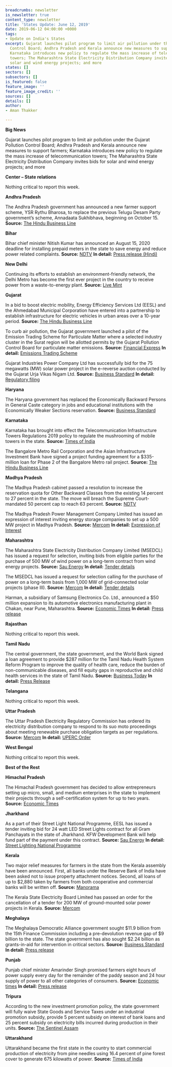 ```yaml
---
breadcrumbs: newsletter
is_newsletter: true
content_type: newsletter
title: 'States Update: June 12, 2019'
date: 2019-06-12 04:00:00 +0000
tags:
- Update on India's States
excerpt: Gujarat launches pilot program to limit air pollution under the Gujarat Pollution
  Control Board; Andhra Pradesh and Kerala announce new measures to support farmers;
  Karnataka introduces new policy to regulate the mass increase of telecommunication
  towers; The Maharashtra State Electricity Distribution Company invites bids for
  solar and wind energy projects; and more
states: []
sectors: []
subsectors: []
is_featured: false
feature_image: ''
feature_image_credit: ''
sources: []
details: []
author:
- Aman Thakker

---
```

**Big News**

Gujarat launches pilot program to limit air pollution under the Gujarat Pollution Control Board; Andhra Pradesh and Kerala announce new measures to support farmers; Karnataka introduces new policy to regulate the mass increase of telecommunication towers; The Maharashtra State Electricity Distribution Company invites bids for solar and wind energy projects; and more

**Center – State relations**

Nothing critical to report this week.

**Andhra Pradesh**

The Andhra Pradesh government has announced a new farmer support scheme, YSR Rythu Bharosa, to replace the previous Telugu Desam Party government’s scheme, Annadaata Sukhibhava, beginning on October 15. **Source:** [The Hindu Business Line](https://www.thehindubusinessline.com/todays-paper/tp-agri-biz-and-commodity/article27585883.ece)

**Bihar**

Bihar chief minister Nitish Kumar has announced an August 15, 2020 deadline for installing prepaid meters in the state to save energy and reduce power related complaints. **Source:** [NDTV](https://www.ndtv.com/india-news/nitish-kumar-sets-deadline-for-installing-prepaid-electric-meters-in-bihar-2048055) **In detail:** [Press release (Hindi)](http://210.212.23.61/AdminPanel/Files/PressRelease/376.pdf)

**New Delhi**

Continuing its efforts to establish an environment-friendly network, the Delhi Metro has become the first ever project in the country to receive power from a waste-to-energy plant. **Source:** [Live Mint](https://www.livemint.com/news/india/delhi-metro-becomes-india-s-first-project-to-receive-power-from-waste-to-energy-1559728219567.html)

**Gujarat**

In a bid to boost electric mobility, Energy Efficiency Services Ltd (EESL) and the Ahmedabad Municipal Corporation have entered into a partnership to establish infrastructure for electric vehicles in urban areas over a 10-year period. **Source:** [The Hindu Business Line](https://www.thehindubusinessline.com/todays-paper/tp-others/tp-states/article27529380.ece)

To curb air pollution, the Gujarat government launched a pilot of the Emission Trading Scheme for Particulate Matter where a selected industry cluster in the Surat region will be allotted permits by the Gujarat Pollution Control Board for particulate matter emissions. **Source:** [Financial Express](https://www.financialexpress.com/economy/gujarat-launches-pilot-of-unique-emission-trading-scheme/1599205/) **In detail:** [Emissions Trading Scheme](https://gpcb.gujarat.gov.in/webcontroller/page/emissions-trading-scheme-pilot-project)

Gujarat Industries Power Company Ltd has successfully bid for the 75 megawatts (MW) solar power project in the e-reverse auction conducted by the Gujarat Urja Vikas Nigam Ltd. **Source:** [Business Standard](https://www.business-standard.com/article/pti-stories/gipcl-commissions-75-mw-solar-power-project-in-gujarat-119060700282_1.html) **In detail:** [Regulatory filing](https://www.bseindia.com/xml-data/corpfiling/AttachLive/14821871-dbdd-4e6c-a86f-11e3b80281d9.pdf)

**Haryana**

The Haryana government has replaced the Economically Backward Persons in General Caste category in jobs and educational institutions with the Economically Weaker Sections reservation. **Source:** [Business Standard](https://www.business-standard.com/article/news-ani/haryana-withdraws-reservation-of-economically-backward-in-general-category-119060500992_1.html)

**Karnataka**

Karnataka has brought into effect the Telecommunication Infrastructure Towers Regulations 2019 policy to regulate the mushrooming of mobile towers in the state. **Source:** [Times of India](https://timesofindia.indiatimes.com/city/bengaluru/karnataka-govt-bans-mobile-towers-within-50-meters-of-schools-and-hospitals/articleshowprint/69638736.cms)

The Bangalore Metro Rail Corporation and the Asian Infrastructure Investment Bank have signed a project funding agreement for a $335-million loan for Phase 2 of the Bangalore Metro rail project. **Source:** [The Hindu Business Line](https://www.thehindubusinessline.com/todays-paper/tp-others/tp-states/article27586003.ece)

**Madhya Pradesh**

The Madhya Pradesh cabinet passed a resolution to increase the reservation quota for Other Backward Classes from the existing 14 percent to 27 percent in the state. The move will breach the Supreme Court-mandated 50 percent cap to reach 63 percent. **Source:** [NDTV](https://www.ndtv.com/india-news/madhya-pradesh-moves-to-adopt-27-quota-for-other-backward-classes-obcs-2047446)

The Madhya Pradesh Power Management Company Limited has issued an expression of interest inviting energy storage companies to set up a 500 MW project in Madhya Pradesh. **Source:** [Mercom](https://mercomindia.com/madhya-pradesh-eoi-energy-storage/) **In detail:** [Expression of Interest](https://mppmcl.com/MPPMCLIABS/DisplayPDF?FileName=Tenders/Enq_EnergyStorage_771_03062019.pdf)

**Maharashtra**

The Maharashtra State Electricity Distribution Company Limited (MSEDCL) has issued a request for selection, inviting bids from eligible parties for the purchase of 500 MW of wind power on a long-term contract from wind energy projects. **Source:** [Sau Energy](https://www.saurenergy.com/solar-energy-news/rfs-procurement-500-mw-wind-power-maharashtra) **In detail:** [Tender details](https://etender.mahadiscom.in/eatApp/latestTendersProcurement)

The MSEDCL has issued a request for selection calling for the purchase of power on a long-term basis from 1,000 MW of grid-connected solar projects (phase III). **Source:** [Mercom](https://mercomindia.com/maharashtra-tenders-1-gw-solar/) **In detail:** [Tender details](https://etender.mahadiscom.in/eatApp/latestTendersProcurement)

Harman, a subsidiary of Samsung Electronics Co. Ltd., announced a $50 million expansion to its automotive electronics manufacturing plant in Chakan, near Pune, Maharashtra. **Source:** [Economic Times](https://auto.economictimes.indiatimes.com/news/auto-components/harman-invests-rs-350-cr-to-expand-chakan-plant-to-hire-400-workers/69633880) **In detail:** [Press release](https://www.harman.com/india/harman-expands-automotive-electronics-manufacturing-chakan-pune-maharashtra)

**Rajasthan**

Nothing critical to report this week.

**Tamil Nadu**

The central government, the state government, and the World Bank signed a loan agreement to provide $287 million for the Tamil Nadu Health System Reform Program to improve the quality of health care, reduce the burden of non-communicable diseases, and fill equity gaps in reproductive and child health services in the state of Tamil Nadu. **Source:** [Business Today](https://www.businesstoday.in/current/economy-politics/world-bank-india-sign-287-million-loan-pact-for-tamil-nadu-healthcare-program/story/353904.html) **In detail:** [Press Release](http://www.worldbank.org/en/news/press-release/2019/06/04/world-bankploan-healthcare-tamil-nadu-india)

**Telangana**

Nothing critical to report this week.

**Uttar Pradesh**

The Uttar Pradesh Electricity Regulatory Commission has ordered its electricity distribution company to respond to its suo moto proceedings about meeting renewable purchase obligation targets as per regulations. **Source:** [Mercom](https://mercomindia.com/uttar-pradesh-roadmap-solar-non-solar-rpo/) **In detail:** [UPERC Order](http://www.uperc.org/App_File/OrderSuoMotoRPOTarget-pdf5312019103035PM.pdf)

**West Bengal**

Nothing critical to report this week.

**Best of the Rest**

**Himachal Pradesh**

The Himachal Pradesh government has decided to allow entrepreneurs setting up micro, small, and medium enterprises in the state to implement their projects through a self-certification system for up to two years. **Source:** [Economic Times](https://economictimes.indiatimes.com/small-biz/sme-sector/himachal-government-eases-norms-to-boost-msme-projects/articleshow/69670637.cms)

**Jharkhand**

As a part of their Street Light National Programme, EESL has issued a tender inviting bid for 24 watt LED Street Lights contract for all Gram Panchayats in the state of Jharkhand. KFW Development Bank will help fund part of the payment under this contract. **Source:** [Sau Energy](https://www.saurenergy.com/solar-energy-news/eesl-issues-tender-for-led-street-lights-in-gram-panchayats-of-jharkhand) **In detail:** [Street Lighting National Programme](https://eeslindia.org/content/raj/eesl/en/Programmes/SLNP/about-slnp.html)

**Kerala**

Two major relief measures for farmers in the state from the Kerala assembly have been announced. First, all banks under the Reserve Bank of India have been asked not to issue property attachment notices. Second, all loans of up to $2,880 taken by farmers from both cooperative and commercial banks will be written off. **Source:** [Manorama](https://english.manoramaonline.com/news/kerala/2019/06/10/kerala-government-announces-reliefs-for-farmers-sarfaesi-act.html)

The Kerala State Electricity Board Limited has passed an order for the cancellation of a tender for 200 MW of ground-mounted solar power projects in Kerala. **Source:** [Mercom](https://mercomindia.com/ksebl-cancels-200-mw-solar-tender/)

**Meghalaya**

The Meghalaya Democratic Alliance government sought $11.9 billion from the 15th Finance Commission including a pre-devolution revenue gap of $9 billion to the state. The state government has also sought $2.24 billion as grants-in-aid for intervention in critical sectors. **Source:** [Business Standard](https://www.business-standard.com/article/pti-stories/meghalaya-govt-seeks-rs-82-815-crore-from-finance-commission-119060401436_1.html) **In detail:** [Press release](http://meghalaya.gov.in/megcms/sites/default/files/press_release/04.06.19.pdf)

**Punjab**

Punjab chief minister Amarinder Singh promised farmers eight hours of power supply every day for the remainder of the paddy season and 24 hour supply of power to all other categories of consumers. **Source:** [Economic times](https://energy.economictimes.indiatimes.com/news/power/punjab-to-provide-8-hour-power-daily-to-farmers/69642577) **In detail:** [Press release](http://diprpunjab.gov.in/?q=content/capt-amarinder-assures-8-hour-power-supply-farmers-paddy-season-24x7-supply-other-consumers)

**Tripura**

According to the new investment promotion policy, the state government will fully waive State Goods and Service Taxes under an industrial promotion subsidy, provide 5 percent subsidy on interest of bank loans and 25 percent subsidy on electricity bills incurred during production in their units. **Source:** [The Sentinel Assam](https://www.sentinelassam.com/news/tripura-offers-subsidies-to-attract-industries/)

**Uttarakhand**

Uttarakhand became the first state in the country to start commercial production of electricity from pine needles using 16.4 percent of pine forest cover to generate 675 kilowatts of power. **Source:** [Times of India](https://timesofindia.indiatimes.com/city/dehradun/in-a-first-ukhand-start-commercial-production-of-electricity-by-chir-pine-needles/articleshowprint/69667720.cms)
